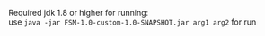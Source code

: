 Required jdk 1.8 or higher for running: \
use `java -jar FSM-1.0-custom-1.0-SNAPSHOT.jar arg1 arg2` for run
